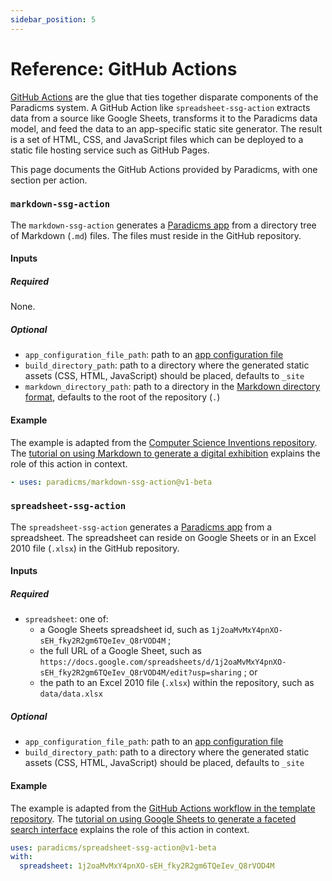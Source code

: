 ```yaml
---
sidebar_position: 5
---
```


# Reference: GitHub Actions

[GitHub Actions](https://github.com/features/actions) are the glue that ties together disparate components of the Paradicms system. A GitHub Action like `spreadsheet-ssg-action` extracts data from a source like Google Sheets, transforms it to the Paradicms data model, and feed the data to an app-specific static site generator. The result is a set of HTML, CSS, and JavaScript files which can be deployed to a static file hosting service such as GitHub Pages.

This page documents the GitHub Actions provided by Paradicms, with one section per action.


### `markdown-ssg-action`

The `markdown-ssg-action` generates a [Paradicms app](./apps) from a directory tree of Markdown (`.md`) files. The files must reside in the GitHub repository.

#### Inputs

##### Required

None.

##### Optional

* `app_configuration_file_path`: path to an [app configuration file](./app-configuration)
* `build_directory_path`: path to a directory where the generated static assets (CSS, HTML, JavaScript) should be placed, defaults to `_site`
* `markdown_directory_path`: path to a directory in the [Markdown directory format](./markdown-format), defaults to the root of the repository (`.`)

#### Example

The example is adapted from the [Computer Science Inventions repository](https://raw.githubusercontent.com/minorg/ComputerScienceInventions/main/.github/workflows/build.yml).
The [tutorial on using Markdown to generate a digital exhibition](/docs/tutorials/markdown-ssg) explains the role of this action in context.

```yaml
- uses: paradicms/markdown-ssg-action@v1-beta
```

### `spreadsheet-ssg-action`

The `spreadsheet-ssg-action` generates a [Paradicms app](./apps) from a spreadsheet. The spreadsheet can reside on Google Sheets or in an Excel 2010 file (`.xlsx`) in the GitHub repository.

#### Inputs

##### Required

* `spreadsheet`: one of:
    * a Google Sheets spreadsheet id, such as `1j2oaMvMxY4pnXO-sEH_fky2R2gm6TQeIev_Q8rVOD4M` ;
    * the full URL of a Google Sheet, such as `https://docs.google.com/spreadsheets/d/1j2oaMvMxY4pnXO-sEH_fky2R2gm6TQeIev_Q8rVOD4M/edit?usp=sharing` ; or
    * the path to an Excel 2010 file (`.xlsx`) within the repository, such as `data/data.xlsx`

##### Optional

* `app_configuration_file_path`: path to an [app configuration file](./app-configuration)
* `build_directory_path`: path to a directory where the generated static assets (CSS, HTML, JavaScript) should be placed, defaults to `_site`

#### Example

The example is adapted from the [GitHub Actions workflow in the template repository](https://raw.githubusercontent.com/dressdiscover/exhibitions/main/.github/workflows/build.yml). The [tutorial on using Google Sheets to generate a faceted search interface](/docs/tutorials/spreadsheet-ssg) explains the role of this action in context.

```yaml
uses: paradicms/spreadsheet-ssg-action@v1-beta
with:
  spreadsheet: 1j2oaMvMxY4pnXO-sEH_fky2R2gm6TQeIev_Q8rVOD4M
```
